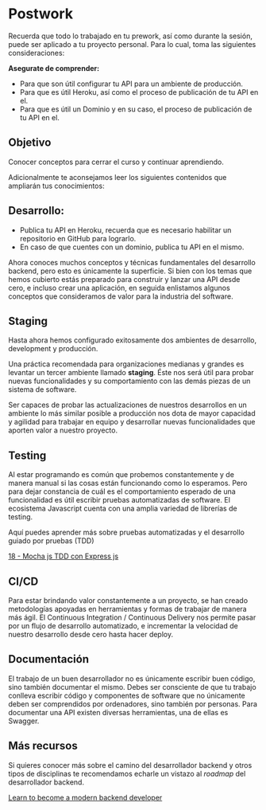 # Postwork

Recuerda que todo lo trabajado en tu prework, así como durante la sesión, puede ser aplicado a tu proyecto personal. Para lo cual, toma las siguientes consideraciones:

**Asegurate de comprender:**

  - Para que son útil configurar tu API para un ambiente de producción.
  - Para que es útil Heroku, así como el proceso de publicación de tu API en el.
  - Para que es útil un Dominio y en su caso, el proceso de publicación de tu API en el.
 
 ## Objetivo

Conocer conceptos para cerrar el curso y continuar aprendiendo.

Adicionalmente te aconsejamos leer los siguientes contenidos que ampliarán tus conocimientos:


## Desarrollo:

  - Publica tu API en Heroku, recuerda que es necesario habilitar un repositorio en GitHub para lograrlo.
  - En caso de que cuentes con un dominio, publica tu API en el mismo.
  
Ahora conoces muchos conceptos y técnicas fundamentales del desarrollo backend, pero esto es únicamente la superficie. Si bien con los temas que hemos cubierto estás preparado para construir y lanzar una API desde cero, e incluso crear una aplicación, en seguida enlistamos algunos conceptos que consideramos de valor para la industria del software.

## Staging

Hasta ahora hemos configurado exitosamente dos ambientes de desarrollo, development y producción. 

Una práctica recomendada para organizaciones medianas y grandes es levantar un tercer ambiente llamado **staging**. Éste nos será útil para probar nuevas funcionalidades y su comportamiento con las demás piezas de un sistema de software.

Ser capaces de probar las actualizaciones de nuestros desarrollos en un ambiente lo más similar posible a producción nos dota de mayor capacidad y agilidad  para trabajar en equipo y desarrollar nuevas funcionalidades que aporten valor a nuestro proyecto.

## Testing

Al estar programando es común que probemos constantemente y de manera manual si las cosas están funcionando como lo esperamos. Pero para dejar constancia de cuál es el comportamiento esperado de una funcionalidad es útil escribir pruebas automatizadas de software. El ecosistema Javascript cuenta con una amplia variedad de librerías de testing.

Aquí puedes aprender más sobre pruebas automatizadas y el desarrollo guiado por pruebas (TDD)

[18 - Mocha js TDD con Express js](https://www.youtube.com/watch?v=CXKd5X-DKJA)

## CI/CD

Para estar brindando valor constantemente a un proyecto, se han creado metodologías apoyadas en herramientas y formas de trabajar de manera más ágil. El Continuous Integration / Continuous Delivery nos permite pasar por un flujo de desarrollo automatizado, e incrementar la velocidad de nuestro desarrollo desde cero hasta hacer deploy.

## Documentación

El trabajo de un buen desarrollador no es únicamente escribir buen código, sino también documentar el mismo. Debes ser consciente de que tu trabajo conlleva escribir código y componentes de software que no únicamente deben ser comprendidos por ordenadores, sino también por personas. Para documentar una API existen diversas herramientas, una de ellas es Swagger.

## Más recursos

Si quieres conocer más sobre el camino del desarrollador backend y otros tipos de disciplinas te recomendamos echarle un vistazo al *roadmap* del desarrollador backend.

[Learn to become a modern backend developer](https://roadmap.sh/backend)
